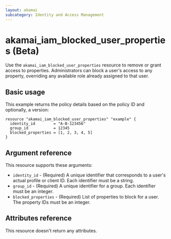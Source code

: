```yaml
---
layout: akamai
subcategory: Identity and Access Management
---
```


# akamai_iam_blocked_user_properties (Beta)

Use the `akamai_iam_blocked_user_properties` resource to remove or grant access to properties. Administrators can block a user's access to any property, overriding any available role already assigned to that user.

## Basic usage

This example returns the policy details based on the policy ID and optionally, a version:

```hcl
resource "akamai_iam_blocked_user_properties" "example" {
  identity_id        = "A-B-123456"
  group_id           = 12345
  blocked_properties = [1, 2, 3, 4, 5]
}
```

## Argument reference

This resource supports these arguments:

* `identity_id` - (Required) A unique identifier that corresponds to a user's actual profile or client ID. Each identifier must be a string.
* `group_id` - (Required) A unique identifier for a group. Each identifier must be an integer.
* `blocked_properties` - (Required) List of properties to block for a user. The property IDs must be an integer.


## Attributes reference

This resource doesn't return any attributes.
